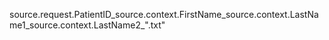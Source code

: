 source.request.PatientID_source.context.FirstName_source.context.LastName1_source.context.LastName2_".txt"